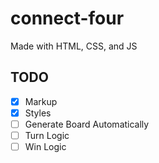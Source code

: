 # connect-four

Made with HTML, CSS, and JS


## TODO
- [x] Markup 
- [x] Styles
- [ ] Generate Board Automatically
- [ ] Turn Logic
- [ ] Win Logic